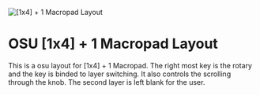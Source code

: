 ![[1x4] + 1 Macropad Layout](https://i.imgur.com/XkzXROB.png)

# OSU [1x4] + 1 Macropad Layout

This is a osu layout for [1x4] + 1 Macropad. The right most key is the rotary and the key is binded to layer switching. It also controls the scrolling through the knob. The second layer is left blank for the user.
